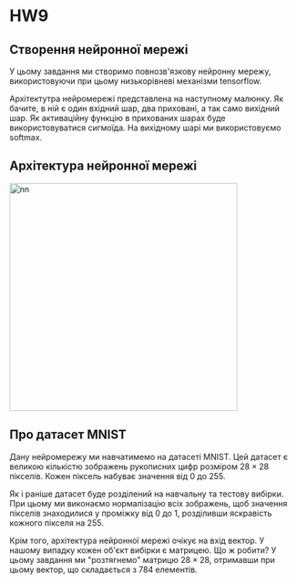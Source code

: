 # HW9
## Створення нейронної мережі
У цьому завдання ми створимо повнозв'язкову нейронну мережу, використовуючи при цьому низькорівневі механізми tensorflow.

Архітектутра нейромережі представлена на наступному малюнку. Як бачите, в ній є один вхідний шар, два приховані, а так само вихідний шар. Як активаційну функцію в прихованих шарах буде використовуватися сигмоїда. На вихідному шарі ми використовуємо softmax.

## Архітектура нейронної мережі

<img src="http://cs231n.github.io/assets/nn1/neural_net2.jpeg" alt="nn" style="width: 400px;"/>

## Про датасет MNIST

Дану нейромережу ми навчатимемо на датасеті MNIST. Цей датасет є великою кількістю зображень рукописних цифр розміром $28 \times 28$ пікселів. Кожен піксель набуває значення від 0 до 255.

Як і раніше датасет буде розділений на навчальну та тестову вибірки. При цьому ми виконаємо нормалізацію всіх зображень, щоб значення пікселів знаходилися у проміжку від 0 до 1, розділивши яскравість кожного пікселя на 255.

Крім того, архітектура нейронної мережі очікує на вхід вектор. У нашому випадку кожен об'єкт вибірки є матрицею. Що ж робити? У цьому завдання ми "розтягнемо" матрицю $28 \times 28$, отримавши при цьому вектор, що складається з 784 елементів.
